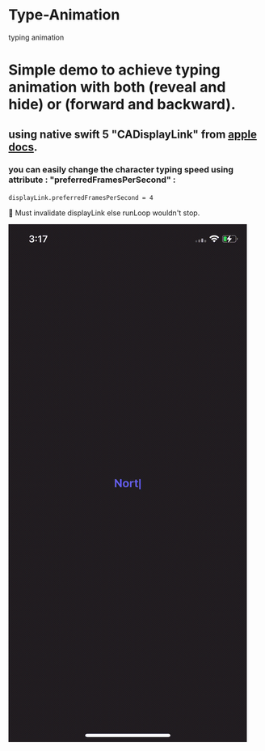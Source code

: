 # Type-Animation
typing animation 

# Simple demo to achieve typing animation with both (reveal and hide) or (forward and backward).
## using native swift 5 "CADisplayLink" from [apple docs](https://developer.apple.com/documentation/quartzcore/cadisplaylink).

### you can easily change the character typing speed using attribute : "preferredFramesPerSecond" :
```
displayLink.preferredFramesPerSecond = 4

```

🛑 Must invalidate displayLink else runLoop wouldn't stop.

![](https://github.com/iAboelnaga/Type-Animation/blob/main/Demo.gif)
